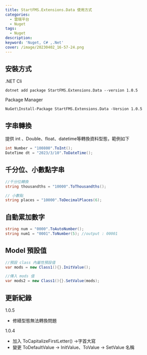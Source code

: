 ```yaml
---
title: StartFMS.Extensions.Data 使用方式
categories: 
  - 雲端平台
  - Nuget
tags: 
  - Nuget
description:
keyword: 'Nuget, C# ,.Net'
cover: /image/20230402_16-57-24.png
---
```

## 安裝方式
.NET Cli
```cli
dotnet add package StartFMS.Extensions.Data --version 1.0.5
```

Package Manager
```cli
NuGet\Install-Package StartFMS.Extensions.Data -Version 1.0.5
```

## 字串轉換
提供 int 、Double、float、datetime等轉換資料型態，範例如下

```cs
int Number = "100800".ToInt();
DateTime dt = "2023/3/10".ToDateTime();
```

## 千分位、小數點字串
```cs
//千分位轉換
string thousandths = "10000".ToThousandths();

// 小數點
string places = "10000".ToDecimalPlaces(6);
```

## 自動累加數字
```cs
string num = "0000".ToAutoNumber();
string num1 = "0001".ToNumber(5); //output : 00001
```

## Model 預設值
```cs
//預設 class 內屬性預設值
var mods = new Class1(){}.InitValue();

//傳入 mods 值
var mods2 = new Class1(){}.SetValue(mods);
```

## 更新紀錄
1.0.5  
- 修繕型態無法轉換問題

1.0.4  
- 加入 ToCapitalizeFirstLetter() ->字首大寫
- 變更 ToDefaultValue -> InitValue、ToValue -> SetValue 名稱
